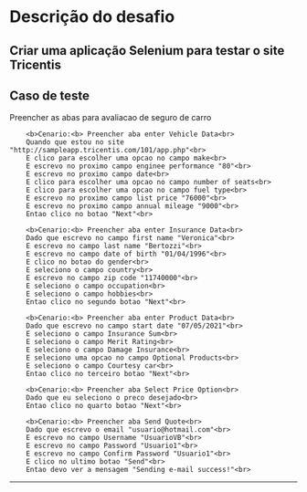 # Descrição do desafio

## Criar uma aplicação Selenium para testar o site Tricentis
## Caso de teste
Preencher as abas para avaliacao de seguro de carro<br>

    	<b>Cenario:<b> Preencher aba enter Vehicle Data<br>
        Quando que estou no site "http://sampleapp.tricentis.com/101/app.php"<br>
        E clico para escolher uma opcao no campo make<br>
		E escrevo no proximo campo enginee performance "80"<br>
		E escrevo no proximo campo date<br>
		E clico para escolher uma opcao no campo number of seats<br>
		E clico para escolher uma opcao no campo fuel type<br>
		E escrevo no proximo campo list price "76000"<br>
		E escrevo no proximo campo annual mileage "9000"<br> 
		Entao clico no botao "Next"<br> 
				
		<b>Cenario:<b> Preencher aba enter Insurance Data<br>
		Dado que escrevo no campo first name "Veronica"<br>
		E escrevo no campo last name "Bertozzi"<br>
		E escrevo no campo date of birth "01/04/1996"<br>
		E clico no botao do gender<br>
		E seleciono o campo country<br> 
		E escrevo no campo zip code "11740000"<br>
		E seleciono o campo occupation<br>
		E seleciono o campo hobbies<br>
		Entao clico no segundo botao "Next"<br>
				
		<b>Cenario:<b> Preencher aba enter Product Data<br>
		Dado que escrevo no campo start date "07/05/2021"<br>
		E seleciono o campo Insurance Sum<br>
		E seleciono o campo Merit Rating<br>
		E seleciono o campo Damage Insurance<br>
		E seleciono uma opcao no campo Optional Products<br>
		E seleciono o campo Courtesy car<br>
		Entao clico no terceiro botao "Next"<br>
			
		<b>Cenario:<b> Preencher aba Select Price Option<br>
		Dado que eu seleciono o preco desejado<br>
		Entao clico no quarto botao "Next"<br>
			 
		<b>Cenario:<b> Preencher aba Send Quote<br>
		Dado que escrevo o email "usuario@hotmail.com"<br>
		E escrevo no campo Username "UsuarioVB"<br>
		E escrevo no campo Password "Usuario1"<br>
		E escrevo no campo Confirm Password "Usuario1"<br>
		E clico no ultimo botao "Send"<br>
		Entao devo ver a mensagem "Sending e-mail success!"<br>			
		
---------------------------------------------------------------------------